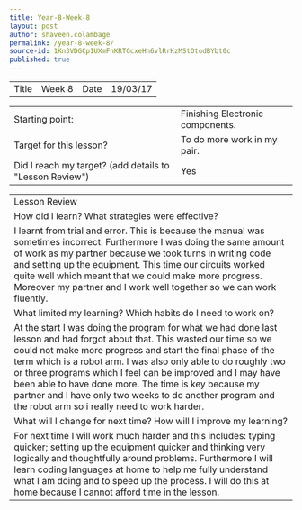 ```yaml
---
title: Year-8-Week-8
layout: post
author: shaveen.colambage
permalink: /year-8-week-8/
source-id: 1Kn3VDGCp1UXmFnKRTGcxeHn6vlRrKzMStOtodBYbt0c
published: true
---
```

<table>
  <tr>
    <td>Title</td>
    <td>Week 8</td>
    <td>Date</td>
    <td>19/03/17</td>
  </tr>
</table>


<table>
  <tr>
    <td>Starting point:</td>
    <td>Finishing Electronic components.</td>
  </tr>
  <tr>
    <td>Target for this lesson?</td>
    <td>To do more work in my pair.</td>
  </tr>
  <tr>
    <td>Did I reach my target? 
(add details to "Lesson Review")</td>
    <td> Yes</td>
  </tr>
</table>


<table>
  <tr>
    <td>Lesson Review</td>
  </tr>
  <tr>
    <td>How did I learn? What strategies were effective? </td>
  </tr>
  <tr>
    <td>I learnt from trial and error. This is because the manual was sometimes incorrect. Furthermore I was doing the same amount of work as my partner because we took turns in writing code and setting up the equipment. This time our circuits worked quite well which meant that we could make more progress. Moreover my partner and I work well together so we can work fluently.</td>
  </tr>
  <tr>
    <td>What limited my learning? Which habits do I need to work on? </td>
  </tr>
  <tr>
    <td>At the start I was doing the program for what we had done last lesson and had forgot about that. This wasted our time so we could not make more progress and start the final phase of the term which is a robot arm. I was also only able to do roughly two or three programs which I feel can be improved and I may have been able to have done more. The time is key because my partner and I have only two weeks to do another program and the robot arm so i really need to work harder.</td>
  </tr>
  <tr>
    <td>What will I change for next time? How will I improve my learning?</td>
  </tr>
  <tr>
    <td>For next time I will work much harder and this includes: typing quicker; setting up the equipment quicker and thinking very logically and thoughtfully around problems. Furthermore I will learn coding languages at home to help me fully understand what I am doing and to speed up the process. I will do this at home because I cannot afford time in the lesson.</td>
  </tr>
</table>


